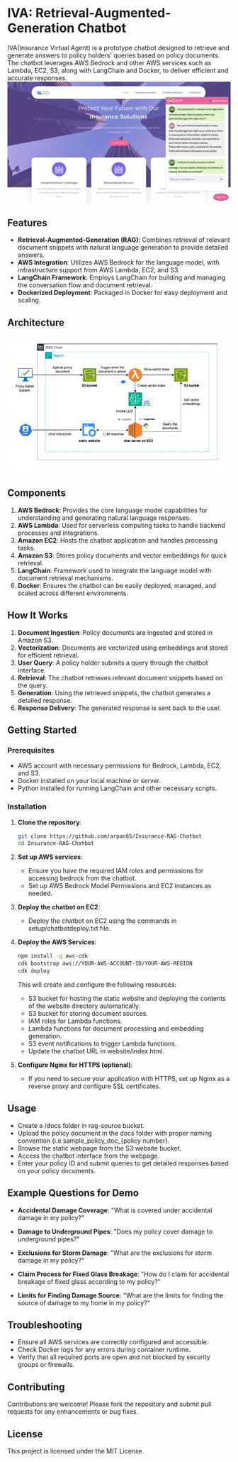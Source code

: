 # IVA: Retrieval-Augmented-Generation Chatbot

IVA(Insurance Virtual Agent) is a prototype chatbot designed to retrieve and generate answers to policy holders' queries based on policy documents. The chatbot leverages AWS Bedrock and other AWS services such as Lambda, EC2, S3, along with LangChain and Docker, to deliver efficient and accurate responses.
![IVA Screensot](Screenshots/bot3.png)
## Features

- **Retrieval-Augmented-Generation (RAG)**: Combines retrieval of relevant document snippets with natural language generation to provide detailed answers.
- **AWS Integration**: Utilizes AWS Bedrock for the language model, with infrastructure support from AWS Lambda, EC2, and S3.
- **LangChain Framework**: Employs LangChain for building and managing the conversation flow and document retrieval.
- **Dockerized Deployment**: Packaged in Docker for easy deployment and scaling.

## Architecture

![IVA Architecture](architecture/architecture.drawio.png)

## Components

1. **AWS Bedrock**: Provides the core language model capabilities for understanding and generating natural language responses.
2. **AWS Lambda**: Used for serverless computing tasks to handle backend processes and integrations.
3. **Amazon EC2**: Hosts the chatbot application and handles processing tasks.
4. **Amazon S3**: Stores policy documents and vector embeddings for quick retrieval.
5. **LangChain**: Framework used to integrate the language model with document retrieval mechanisms.
6. **Docker**: Ensures the chatbot can be easily deployed, managed, and scaled across different environments.

## How It Works

1. **Document Ingestion**: Policy documents are ingested and stored in Amazon S3.
2. **Vectorization**: Documents are vectorized using embeddings and stored for efficient retrieval.
3. **User Query**: A policy holder submits a query through the chatbot interface.
4. **Retrieval**: The chatbot retrieves relevant document snippets based on the query.
5. **Generation**: Using the retrieved snippets, the chatbot generates a detailed response.
6. **Response Delivery**: The generated response is sent back to the user.

## Getting Started

### Prerequisites

- AWS account with necessary permissions for Bedrock, Lambda, EC2, and S3.
- Docker installed on your local machine or server.
- Python installed for running LangChain and other necessary scripts.

### Installation

1. **Clone the repository**:

    ```bash
    git clone https://github.com/arpan65/Insurance-RAG-Chatbot
    cd Insurance-RAG-Chatbot
    ```

2. **Set up AWS services**:

    - Ensure you have the required IAM roles and permissions for accessing bedrock from the chatbot.
    - Set up AWS Bedrock Model Permissions and EC2 instances as needed.

3. **Deploy the chatbot on EC2**:

    - Deploy the chatbot on EC2 using the commands in setup/chatbotdeploy.txt file.
  
4. **Deploy the AWS Services**:

    ```bash
    npm install -g aws-cdk
    cdk bootstrap aws://YOUR-AWS-ACCOUNT-ID/YOUR-AWS-REGION
    cdk deploy
    ```
   This will create and configure the following resources:
    - S3 bucket for hosting the static website and deploying the contents of the website directory automatically.
    - S3 bucket for storing document sources.
    - IAM roles for Lambda functions.
    - Lambda functions for document processing and embedding generation.
    - S3 event notifications to trigger Lambda functions.
    - Update the chatbot URL in website/index.html.
      
5. **Configure Nginx for HTTPS (optional)**:

    - If you need to secure your application with HTTPS, set up Nginx as a reverse proxy and configure SSL certificates.

## Usage

- Create a /docs folder in rag-source bucket.
- Upload the policy document in the docs folder with proper naming convention (i.e sample_policy_doc_{policy number}.
- Browse the static webpage from  the S3 website bucket.
- Access the chatbot interface from the webpage.
- Enter your policy ID and submit queries to get detailed responses based on your policy documents.

## Example Questions for Demo

- **Accidental Damage Coverage**: "What is covered under accidental damage in my policy?"
- **Damage to Underground Pipes**: "Does my policy cover damage to underground pipes?"

- **Exclusions for Storm Damage**: "What are the exclusions for storm damage in my policy?"

- **Claim Process for Fixed Glass Breakage**: "How do I claim for accidental breakage of fixed glass according to my policy?"

- **Limits for Finding Damage Source**: "What are the limits for finding the source of damage to my home in my policy?"


## Troubleshooting

- Ensure all AWS services are correctly configured and accessible.
- Check Docker logs for any errors during container runtime.
- Verify that all required ports are open and not blocked by security groups or firewalls.

## Contributing

Contributions are welcome! Please fork the repository and submit pull requests for any enhancements or bug fixes.

## License

This project is licensed under the MIT License.
